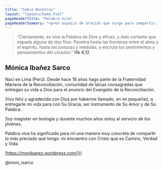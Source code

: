 ```yaml
---
title: "Sobre Nosotros"
layout: "layouts/home.html"
pageHeaderTitle: "Palabra Viva"
pageHeaderSummary: "<p>Un espacio de oración que surge para compartir, en lo cotidiano, la Palabra de Dios que es Vida y nos da vida.</p>"
---
```


> “Ciertamente, es viva la Palabra de Dios y eficaz, y más cortante que espada alguna de dos filos. Penetra hasta las fronteras entre el alma y el espíritu, hasta las junturas y médulas; y escruta los sentimientos y pensamientos del corazón." **Hb 4,12**

## Mónica Ibañez Sarco

Nací en Lima (Perú). Desde hace 18 años hago parte de la Fraternidad Mariana de la Reconciliación, comunidad de laicas consagradas que entregan su vida a Dios para el anuncio del Evangelio de la Reconciliación.

Vivo feliz y agradecida con Dios por haberme llamado, en mi pequeñez, a entregarle mi vida para con Su Gracia, ser instrumento de Su Amor y de Su Palabra.

Soy magíster en teología y durante muchos años estoy al servicio de los jóvenes.

Palabra viva ha significado para mí una manera muy concreta de compartir lo más preciado que tengo: mi encuentro con Cristo que es Camino, Verdad y Vida.

[https://monibanez.wordpress.com/]()

@moni_isarco
